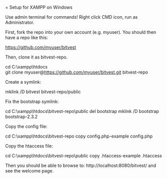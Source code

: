 = Setup for XAMPP on Windows

Use admin terminal for commands! Right click CMD icon, run as Administrator.

First, fork the repo into your own account (e.g. myuser). You should
then have a repo like this:

https://github.com/myuser/bitvest

Then, clone it as bitvest-repo.

cd C:\xampp\htdocs\
git clone myuser@https://github.com/myuser/bitvest.git bitvest-repo

Create a symlink:

mklink /D bitvest bitvest-repo/public

Fix the bootstrap symlink:

cd C:\xampp\htdocs\bitvest-repo\public
del bootstrap
mklink /D bootstrap bootstrap-2.3.2

Copy the config file:

cd C:\xampp\htdocs\bitvest-repo
copy config.php-example config.php

Copy the htaccess file:

cd C:\xampp\htdocs\bitvest-repo\public
copy .htaccess-example .htaccess

Then you should be able to browse to: http://localhost:8080/bitvest/ and see the welcome page.

